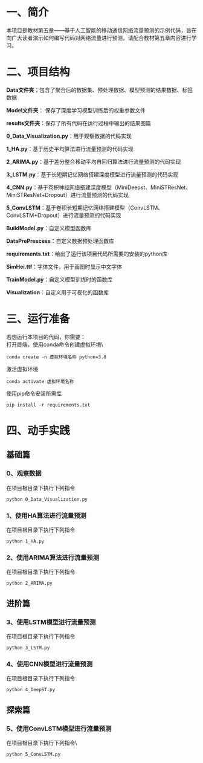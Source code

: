 # 一、简介
本项目是教材第五章——基于人工智能的移动通信网络流量预测的示例代码，旨在向广大读者演示如何编写代码对网络流量进行预测，请配合教材第五章内容进行学习。
# 二、项目结构
**Data文件夹**；包含了聚合后的数据集、预处理数据、模型预测的结果数据、标签数据

**Model文件夹**： 保存了深度学习模型训练后的权重参数文件

**results文件夹**：保存了所有代码在运行过程中输出的结果图篇

**0_Data_Visualization.py**：用于观察数据的代码实现

**1_HA.py**：基于历史平均算法进行流量预测的代码实现

**2_ARIMA.py**：基于差分整合移动平均自回归算法进行流量预测的代码实现

**3_LSTM.py**：基于长短期记忆网络搭建深度模型进行流量预测的代码实现

**4_CNN.py**：基于卷积神经网络搭建深度模型（MiniDeepst、MiniSTResNet、MiniSTResNet+Dropout）进行流量预测的代码实现

**5_ConvLSTM**：基于卷积长短期记忆网络搭建模型（ConvLSTM、ConvLSTM+Dropout）进行流量预测的代码实现

**BuildModel.py**：自定义模型函数库

**DataPrePrescess**：自定义数据预处理函数库

**requirements.txt**：给出了运行该项目代码所需要的安装的python库

**SimHei.ttf**：字体文件，用于画图时显示中文字体

**TrainModel.py**：自定义模型训练时的函数库

**Visualization**：自定义用于可视化的函数库

# 三、运行准备
若想运行本项目的代码，你需要：\
打开终端，使用conda命令创建虚拟环境\
```
conda create -n 虚拟环境名称 python=3.8 
```
激活虚拟环境
```
conda activate 虚拟环境名称
```
使用pip命令安装所需库
```
pip install -r requirements.txt
```
# 四、动手实践
## 基础篇
### 0、观察数据
在项目根目录下执行下列指令
```
python 0_Data_Visualization.py
```
### 1、使用HA算法进行流量预测
在项目根目录下执行下列指令
```
python 1_HA.py
```
### 2、使用ARIMA算法进行流量预测
在项目根目录下执行下列指令
```
python 2_ARIMA.py
```
## 进阶篇
### 3、使用LSTM模型进行流量预测
在项目根目录下执行下列指令
```
python 3_LSTM.py
```
### 4、使用CNN模型进行流量预测
在项目根目录下执行下列指令
```
python 4_DeepST.py
```
## 探索篇
### 5、使用ConvLSTM模型进行流量预测
在项目根目录下执行下列指令\
```
python 5_ConvLSTM.py
```
